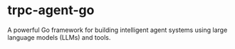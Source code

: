# trpc-agent-go

A powerful Go framework for building intelligent agent systems using large language models (LLMs) and tools.

